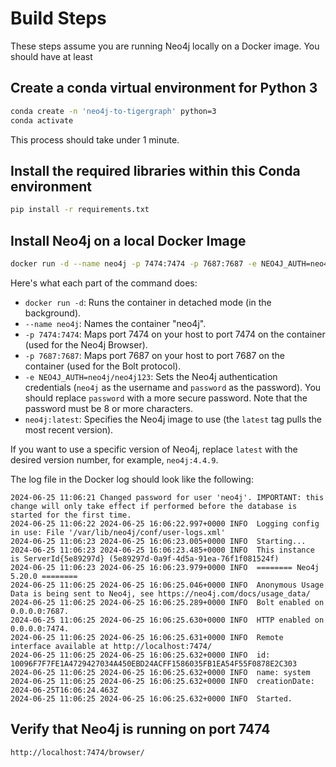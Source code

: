 # Build Steps

These steps assume you are running Neo4j locally on a Docker image.  You should have at least

## Create a conda virtual environment for Python 3

```sh
conda create -n 'neo4j-to-tigergraph' python=3
conda activate 
```

This process should take under 1 minute.

## Install the required libraries within this Conda environment

```sh
pip install -r requirements.txt
```

## Install Neo4j on a local Docker Image

```sh
docker run -d --name neo4j -p 7474:7474 -p 7687:7687 -e NEO4J_AUTH=neo4j/neo4j123 neo4j:latest
```

Here's what each part of the command does:

-   `docker run -d`: Runs the container in detached mode (in the background).
-   `--name neo4j`: Names the container "neo4j".
-   `-p 7474:7474`: Maps port 7474 on your host to port 7474 on the container (used for the Neo4j Browser).
-   `-p 7687:7687`: Maps port 7687 on your host to port 7687 on the container (used for the Bolt protocol).
-   `-e NEO4J_AUTH=neo4j/neo4j123`: Sets the Neo4j authentication credentials (`neo4j` as the username and `password` as the password). You should replace `password` with a more secure password.  Note that the password must be 8 or more characters.
-   `neo4j:latest`: Specifies the Neo4j image to use (the `latest` tag pulls the most recent version).

If you want to use a specific version of Neo4j, replace `latest` with the desired version number, for example, `neo4j:4.4.9`.

The log file in the Docker log should look like the following:

```
2024-06-25 11:06:21 Changed password for user 'neo4j'. IMPORTANT: this change will only take effect if performed before the database is started for the first time.
2024-06-25 11:06:22 2024-06-25 16:06:22.997+0000 INFO  Logging config in use: File '/var/lib/neo4j/conf/user-logs.xml'
2024-06-25 11:06:23 2024-06-25 16:06:23.005+0000 INFO  Starting...
2024-06-25 11:06:23 2024-06-25 16:06:23.485+0000 INFO  This instance is ServerId{5e89297d} (5e89297d-0a9f-4d5a-91ea-76f1f081524f)
2024-06-25 11:06:23 2024-06-25 16:06:23.979+0000 INFO  ======== Neo4j 5.20.0 ========
2024-06-25 11:06:25 2024-06-25 16:06:25.046+0000 INFO  Anonymous Usage Data is being sent to Neo4j, see https://neo4j.com/docs/usage_data/
2024-06-25 11:06:25 2024-06-25 16:06:25.289+0000 INFO  Bolt enabled on 0.0.0.0:7687.
2024-06-25 11:06:25 2024-06-25 16:06:25.630+0000 INFO  HTTP enabled on 0.0.0.0:7474.
2024-06-25 11:06:25 2024-06-25 16:06:25.631+0000 INFO  Remote interface available at http://localhost:7474/
2024-06-25 11:06:25 2024-06-25 16:06:25.632+0000 INFO  id: 10096F7F7FE1A4729427034A450EBD24ACFF1586035FB1EA54F55F0878E2C303
2024-06-25 11:06:25 2024-06-25 16:06:25.632+0000 INFO  name: system
2024-06-25 11:06:25 2024-06-25 16:06:25.632+0000 INFO  creationDate: 2024-06-25T16:06:24.463Z
2024-06-25 11:06:25 2024-06-25 16:06:25.632+0000 INFO  Started.
```

## Verify that Neo4j is running on port 7474

```sh
http://localhost:7474/browser/
```

